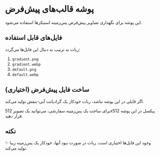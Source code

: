 # پوشه قالب‌های پیش‌فرض

این پوشه برای نگهداری تصاویر پیش‌فرض پس‌زمینه استیکرها استفاده می‌شود.

## فایل‌های قابل استفاده

ربات به ترتیب به دنبال این فایل‌ها می‌گردد:

1. `gradient.png`
2. `gradient.webp`
3. `default.png`
4. `default.webp`

## ساخت فایل پیش‌فرض (اختیاری)

اگر فایلی در این پوشه نباشد، ربات خودکار یک گرادیانت آبی-بنفش تولید می‌کند.

برای ساخت یک پس‌زمینه سفارشی، می‌توانید یک تصویر 512x512 پیکسل در این پوشه قرار دهید.

## نکته

✨ وجود این فایل‌ها اختیاری است. ربات در صورت نبود آنها، خودکار یک پس‌زمینه زیبا تولید می‌کند.
